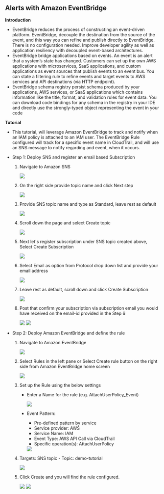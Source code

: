 ## Alerts with Amazon EventBridge

**Introduction**
- EventBridge reduces the process of constructing an event-driven platform. EventBridge, decouple the destination from the source of the event, and this way you can refine and publish directly to EventBridge. There is no configuration needed. Improve developer agility as well as application resiliency with decoupled event-based architectures.
- EventBridge bridge applications based on events. An event is an alert that a system’s state has changed. Customers can set up the own AWS applications with microservices, SaaS applications, and custom applications as event sources that publish events to an event bus. You can state a filtering rule to refine events and target events to AWS services and API destinations (via HTTP endpoint). 
- EventBridge schema registry persist schema produced by your applications, AWS services, or SaaS applications which contains information like the title, format, and validation rules for event data. You can download code bindings for any schema in the registry in your IDE and directly use the strongly-typed object representing the event in your code

**Tutorial**
- This tutorial, will leverage Amazon EventBridge to track and notify when an IAM policy is attached to an IAM user. The EventBridge Rule configured will track for a specific event name in CloudTrail, and will use an SNS message to notify regarding and event, when it occurs.

- Step 1: Deploy SNS and register an email based Subscription 

    1. Navigate to Amazon SNS  

       <img src="images/image1.png" class="inline"/>

    2. On the right side provide topic name and click Next step

       <img src="images/image2.png" class="inline"/>

    3. Provide SNS topic name and type as Standard, leave rest as default

        <img src="images/image3.png" class="inline"/>

    4. Scroll down the page and select Create topic

        <img src="images/image4.png" class="inline"/>

    5. Next let's register subscription under SNS topic created above, Select Create Subscription

        <img src="images/image5.png" class="inline"/>

    6. Select Email as option from Protocol drop down list and provide your email address 

         <img src="images/image6.png" class="inline"/>

    7. Leave rest as default, scroll down and click Create Subscription

         <img src="images/image7.png" class="inline"/>

    8. Post that confirm your subscription via subscription email you would have received on the email-id provided in the Step 6

        <img src="images/image8.png" class="inline"/>

        <img src="images/image9.png" class="inline"/>


- Step 2: Deploy Amazon EventBridge and define the rule

    1. Navigate to Amazon EventBridge  

       <img src="images/image10.png" class="inline"/>

    2. Select Rules in the left pane or Select Create rule button on the right side from Amazon EventBridge home screen

       <img src="images/image11.png" class="inline"/>

    3. Set up the Rule using the below settings
        - Enter a Name for the rule (e.g. AttachUserPolicy_Event)

            <img src="images/image12.png" class="inline"/>

        - Event Pattern:
            - Pre-defined pattern by service
            - Service provider: AWS
            - Service Name: IAM
            - Event Type: AWS API Call via CloudTrail
            - Specific operation(s): AttachUserPolicy

            <img src="images/image13.png" class="inline"/>

    4. Targets: SNS topic - Topic: demo-tutorial

       <img src="images/image14.png" class="inline"/>
    
    5. Click Create and you will find the rule configured.

       <img src="images/image15.png" class="inline"/>

       <img src="images/image16.png" class="inline"/>
